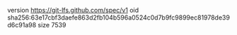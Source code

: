 version https://git-lfs.github.com/spec/v1
oid sha256:63e17cbf3daefe863d2fb104b596a0524c0d7b9fc9899ec81978de39d6c91a98
size 7539
